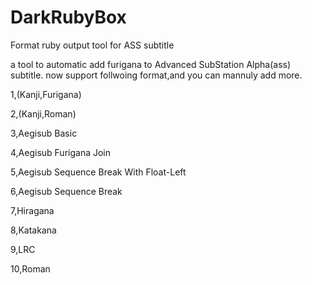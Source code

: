DarkRubyBox
===========

Format ruby output tool for ASS subtitle

a tool to automatic add furigana to Advanced SubStation Alpha(ass) subtitle.
now support follwoing format,and you can mannuly add more.

1,(Kanji,Furigana)

2,(Kanji,Roman)

3,Aegisub Basic

4,Aegisub Furigana Join

5,Aegisub Sequence Break With Float-Left

6,Aegisub Sequence Break

7,Hiragana

8,Katakana

9,LRC

10,Roman

